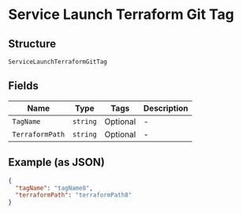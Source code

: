 
# Service Launch Terraform Git Tag

## Structure

`ServiceLaunchTerraformGitTag`

## Fields

| Name | Type | Tags | Description |
|  --- | --- | --- | --- |
| `TagName` | `string` | Optional | - |
| `TerraformPath` | `string` | Optional | - |

## Example (as JSON)

```json
{
  "tagName": "tagName8",
  "terraformPath": "terraformPath8"
}
```


